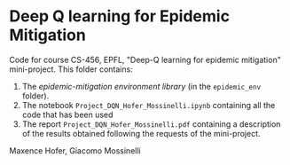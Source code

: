 # Deep Q learning for Epidemic Mitigation
Code for course CS-456, EPFL, "Deep-Q learning for epidemic mitigation" mini-project. This folder contains:

1. The *epidemic-mitigation environment library* (in the `epidemic_env` folder).
2. The notebook `Project_DQN_Hofer_Mossinelli.ipynb` containing all the code that has been used
3. The report `Project_DQN_Hofer_Mossinelli.pdf` containing a description of the results obtained following the requests of the mini-project.

Maxence Hofer, Giacomo Mossinelli
